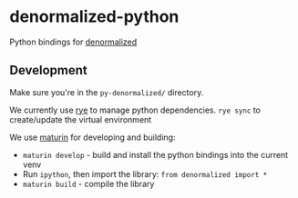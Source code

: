 denormalized-python
===

Python bindings for [denormalized](https://github.com/probably-nothing-labs/denormalized)

## Development

Make sure you're in the `py-denormalized/` directory.

We currently use [rye](https://rye.astral.sh/) to manage python dependencies.
`rye sync` to create/update the virtual environment

We use [maturin](https://www.maturin.rs/) for developing and building:
- `maturin develop` - build and install the python bindings into the current venv
- Run `ipython`, then import the library: `from denormalized import *`
- `maturin build` - compile the library

